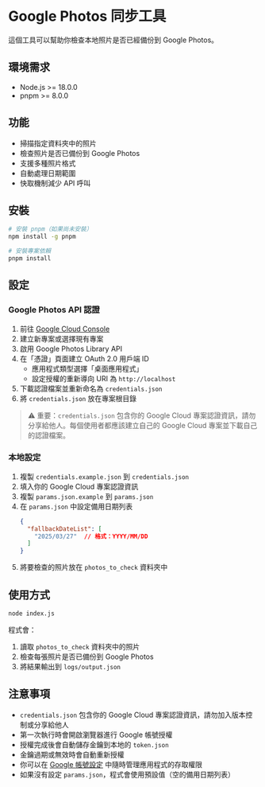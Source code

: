 # Google Photos 同步工具

這個工具可以幫助你檢查本地照片是否已經備份到 Google Photos。

## 環境需求

- Node.js >= 18.0.0
- pnpm >= 8.0.0

## 功能

- 掃描指定資料夾中的照片
- 檢查照片是否已備份到 Google Photos
- 支援多種照片格式
- 自動處理日期範圍
- 快取機制減少 API 呼叫

## 安裝

```bash
# 安裝 pnpm（如果尚未安裝）
npm install -g pnpm

# 安裝專案依賴
pnpm install
```

## 設定

### Google Photos API 認證

1. 前往 [Google Cloud Console](https://console.cloud.google.com/)
2. 建立新專案或選擇現有專案
3. 啟用 Google Photos Library API
4. 在「憑證」頁面建立 OAuth 2.0 用戶端 ID
   - 應用程式類型選擇「桌面應用程式」
   - 設定授權的重新導向 URI 為 `http://localhost`
5. 下載認證檔案並重新命名為 `credentials.json`
6. 將 `credentials.json` 放在專案根目錄

> ⚠️ 重要：`credentials.json` 包含你的 Google Cloud 專案認證資訊，請勿分享給他人。每個使用者都應該建立自己的 Google Cloud 專案並下載自己的認證檔案。

### 本地設定

1. 複製 `credentials.example.json` 到 `credentials.json`
2. 填入你的 Google Cloud 專案認證資訊
3. 複製 `params.json.example` 到 `params.json`
4. 在 `params.json` 中設定備用日期列表
   ```json
   {
     "fallbackDateList": [
       "2025/03/27"  // 格式：YYYY/MM/DD
     ]
   }
   ```
5. 將要檢查的照片放在 `photos_to_check` 資料夾中

## 使用方式

```bash
node index.js
```

程式會：

1. 讀取 `photos_to_check` 資料夾中的照片
2. 檢查每張照片是否已備份到 Google Photos
3. 將結果輸出到 `logs/output.json`

## 注意事項

- `credentials.json` 包含你的 Google Cloud 專案認證資訊，請勿加入版本控制或分享給他人
- 第一次執行時會開啟瀏覽器進行 Google 帳號授權
- 授權完成後會自動儲存金鑰到本地的 `token.json`
- 金鑰過期或無效時會自動重新授權
- 你可以在 [Google 帳號設定](https://myaccount.google.com/permissions) 中隨時管理應用程式的存取權限
- 如果沒有設定 `params.json`，程式會使用預設值（空的備用日期列表）
